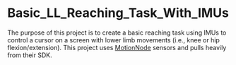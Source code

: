 # Basic_LL_Reaching_Task_With_IMUs

The purpose of this project is to create a basic reaching task using IMUs to control a cursor on a screen with lower limb movements (i.e., knee or hip flexion/extension).  This project uses [MotionNode](https://www.motionnode.com/) sensors and pulls heavily from their SDK.  
